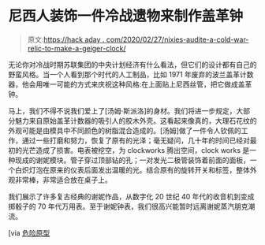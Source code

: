 # 尼西人装饰一件冷战遗物来制作盖革钟

> 原文:[https://hack aday . com/2020/02/27/nixies-audite-a-cold-war-relic-to-make-a-geiger-clock/](https://hackaday.com/2020/02/27/nixies-adorn-a-cold-war-relic-to-make-a-geiger-clock/)

无论你对冷战时期苏联集团的中央计划经济有什么看法，但它们的设计都有自己的野蛮风格。当一个人看到那个时代的人工制品，比如 1971 年废弃的波兰盖革计数器，他会用唯一可能的方式来庆祝这种风格:在上面贴上尼西丝管，把它做成盖革钟。

马上，我们不得不说我们爱上了[汤姆·斯派洛]的身材。我们将进一步规定，大部分魅力来自原始盖革计数器的吸引人的胶木外壳。这看起来像真的，大理石花纹的外观可能是由模具中不同颜色的树脂混合造成的。[汤姆]做了一件令人钦佩的工作，通过一些打磨和努力，恢复了原有的光泽；毫无疑问，几十年的时间已经对最初的光芒造成了损害。电表被挖空，为 clockworks 腾出空间，clock works 是一种现成的谢妮模块。管子穿过顶部钻的孔；一对发光二极管装饰着前面的面板，一个白炽灯泡在原来的仪表后面发出温暖的光。结合原有的旋转开关和标签，整体外观非常棒，非常适合放在桌子上。

我们展示了许多复古经典的谢妮作品，从数字化 20 世纪 40 年代的收音机到变成掷骰子的 70 年代万用表。至于谢妮钟表，我们很高兴能暂时远离谢妮蒸汽朋克潮流。

[via [危险原型](http://dangerousprototypes.com/blog/2020/02/21/geiger-counter-nixie-clock/)
